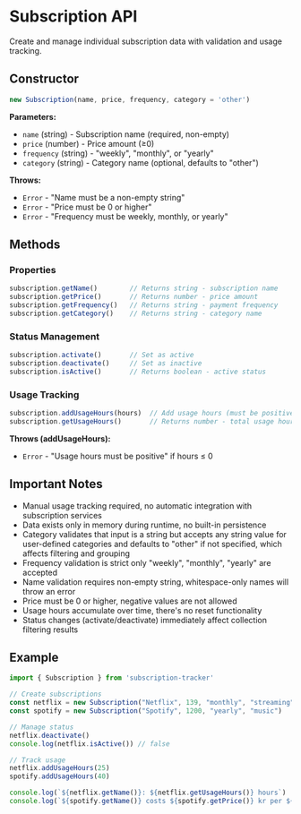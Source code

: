 # Subscription API

Create and manage individual subscription data with validation and usage tracking.

## Constructor

```javascript
new Subscription(name, price, frequency, category = 'other')
```

**Parameters:**
- `name` (string) - Subscription name (required, non-empty)
- `price` (number) - Price amount (≥0)  
- `frequency` (string) - "weekly", "monthly", or "yearly"
- `category` (string) - Category name (optional, defaults to "other")

**Throws:**
- `Error` - "Name must be a non-empty string"
- `Error` - "Price must be 0 or higher" 
- `Error` - "Frequency must be weekly, monthly, or yearly"

## Methods

### Properties
```javascript
subscription.getName()        // Returns string - subscription name
subscription.getPrice()       // Returns number - price amount
subscription.getFrequency()   // Returns string - payment frequency
subscription.getCategory()    // Returns string - category name
```

### Status Management
```javascript
subscription.activate()       // Set as active
subscription.deactivate()     // Set as inactive  
subscription.isActive()       // Returns boolean - active status
```

### Usage Tracking
```javascript
subscription.addUsageHours(hours)  // Add usage hours (must be positive)
subscription.getUsageHours()       // Returns number - total usage hours
```

**Throws (addUsageHours):**
- `Error` - "Usage hours must be positive" if hours ≤ 0

## Important Notes

- Manual usage tracking required, no automatic integration with subscription services
- Data exists only in memory during runtime, no built-in persistence
- Category validates that input is a string but accepts any string value for user-defined categories and defaults to "other" if not specified, which affects filtering and grouping
- Frequency validation is strict only "weekly", "monthly", "yearly" are accepted
- Name validation requires non-empty string,  whitespace-only names will throw an error
- Price must be 0 or higher, negative values are not allowed
- Usage hours accumulate over time, there's no reset functionality
- Status changes (activate/deactivate) immediately affect collection filtering results

## Example

```javascript
import { Subscription } from 'subscription-tracker'

// Create subscriptions
const netflix = new Subscription("Netflix", 139, "monthly", "streaming")
const spotify = new Subscription("Spotify", 1200, "yearly", "music")

// Manage status
netflix.deactivate()
console.log(netflix.isActive()) // false

// Track usage
netflix.addUsageHours(25)
spotify.addUsageHours(40)

console.log(`${netflix.getName()}: ${netflix.getUsageHours()} hours`)
console.log(`${spotify.getName()} costs ${spotify.getPrice()} kr per ${spotify.getFrequency()}`)
```